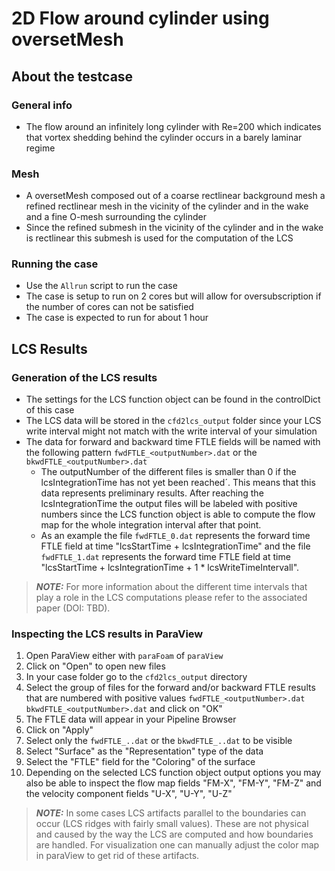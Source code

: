 #  2D Flow around cylinder using oversetMesh

## About the testcase

### General info
 - The flow around an infinitely long cylinder with Re=200 which indicates that vortex shedding behind the cylinder
occurs in a barely laminar regime

### Mesh
 - A oversetMesh composed out of a coarse rectlinear background mesh a refined rectlinear mesh in the vicinity of the cylinder and in the wake and a fine O-mesh surrounding the cylinder
 - Since the refined submesh in the vicinity of the cylinder and in the wake is rectlinear this submesh is used for the computation of the LCS

### Running the case
 - Use the `Allrun` script to run the case
 - The case is setup to run on 2 cores but will allow for oversubscription if the number of cores can not be satisfied
 - The case is expected to run for about 1 hour


## LCS Results

### Generation of the LCS results
 - The settings for the LCS function object can be found in the controlDict of this case
 - The LCS data will be stored in the `cfd2lcs_output` folder since your LCS write interval might not match with the write interval of your simulation
 - The data for forward and backward time FTLE fields will be named with the following pattern `fwdFTLE_<outputNumber>.dat` or the `bkwdFTLE_<outputNumber>.dat`
    - The outputNumber of the different files is smaller than 0 if the lcsIntegrationTime has not yet been reached´. This means that this data represents preliminary results. After reaching the lcsIntegrationTime the output files will be labeled with positive numbers since the LCS function object is able to compute the flow map for the whole integration interval after that point.
    - As an example the file `fwdFTLE_0.dat` represents the forward time FTLE field at time "lcsStartTime + lcsIntegrationTime" and the file `fwdFTLE_1.dat` represents the forward time FTLE field at time "lcsStartTime + lcsIntegrationTime + 1 * lcsWriteTimeIntervall".

> **_NOTE:_**  For more information about the different time intervals that play a role in the LCS computations please refer to the associated paper (DOI: TBD).


### Inspecting the LCS results in ParaView
1. Open ParaView either with `paraFoam` of `paraView`
2. Click on "Open" to open new files
3. In your case folder go to the `cfd2lcs_output` directory
4. Select the group of files for the forward and/or backward FTLE results that are numbered with positive values `fwdFTLE_<outputNumber>.dat` `bkwdFTLE_<outputNumber>.dat` and click on "OK"
5. The FTLE data will appear in your Pipeline Browser
6. Click on "Apply"
7. Select only the `fwdFTLE_..dat` or the `bkwdFTLE_..dat` to be visible
8. Select "Surface" as the "Representation" type of the data
9. Select the "FTLE" field for the "Coloring" of the surface
10. Depending on the selected LCS function object output options you may also be able to inspect the flow map fields "FM-X", "FM-Y", "FM-Z" and the velocity component fields "U-X", "U-Y", "U-Z"

> **_NOTE:_**  In some cases LCS artifacts parallel to the boundaries can occur (LCS ridges with fairly small values). These are not physical and caused by the way the LCS are computed and how boundaries are handled. For visualization one can manually adjust the color map in paraView to get rid of these artifacts.